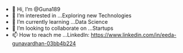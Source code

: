 - 👋 Hi, I’m @Guna189
- 👀 I’m interested in ...Exploring new Technologies 
- 🌱 I’m currently learning ...Data Science 
- 💞️ I’m looking to collaborate on ...Startups
- 📫 How to reach me ...LinkedIn: https://www.linkedin.com/in/eeda-gunavardhan-03bb4b224

<!---
Guna189/Guna189 is a ✨ special ✨ repository because its `README.md` (this file) appears on your GitHub profile.
You can click the Preview link to take a look at your changes.
--->
